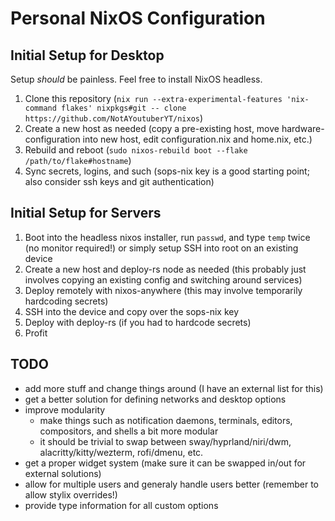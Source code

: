 # Personal NixOS Configuration

## Initial Setup for Desktop

Setup *should* be painless. Feel free to install NixOS headless.

1. Clone this repository (`nix run --extra-experimental-features 'nix-command flakes' nixpkgs#git -- clone https://github.com/NotAYoutuberYT/nixos`)
1. Create a new host as needed (copy a pre-existing host, move hardware-configuration into new host, edit configuration.nix and home.nix, etc.)
1. Rebuild and reboot (`sudo nixos-rebuild boot --flake /path/to/flake#hostname`)
1. Sync secrets, logins, and such (sops-nix key is a good starting point; also consider ssh keys and git authentication)

## Initial Setup for Servers

1. Boot into the headless nixos installer, run `passwd`, and type `temp` twice (no monitor required!) or
simply setup SSH into root on an existing device
1. Create a new host and deploy-rs node as needed (this probably just involves copying an existing config and switching around services)
1. Deploy remotely with nixos-anywhere (this may involve temporarily hardcoding secrets)
1. SSH into the device and copy over the sops-nix key
1. Deploy with deploy-rs (if you had to hardcode secrets)
1. Profit

## TODO

- add more stuff and change things around (I have an external list for this)
- get a better solution for defining networks and desktop options
- improve modularity
    - make things such as notification daemons, terminals, editors, compositors, and shells a bit more modular
    - it should be trivial to swap between sway/hyprland/niri/dwm, alacritty/kitty/wezterm, rofi/dmenu, etc.
- get a proper widget system (make sure it can be swapped in/out for external solutions)
- allow for multiple users and generaly handle users better (remember to allow stylix overrides!)
- provide type information for all custom options
